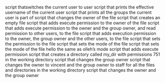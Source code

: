 script thatswitches the current user to user
script that prints the effective username of the current user
script that prints all the groups the current user is part of
script that changes the owner of the file
script that creates an empty file
script that adds execute permission to the owner of the file
script that adds execute permission to the owner and the group owner, and read permission to other users, to the file
script that adds execution permission to the owner, the group owner and the other users, to the file
script that sets the permission to the file
script that sets the mode of the file
script that sets the mode of the file hello the same as olleh’s mode
script that adds execute permission
script that creates a directory called my_dir with permissions 751 in the working directory
script that changes the group owner
script that changes the owner to vincent and the group owner to staff for all the files and directories in the working directory
script that changes the owner and the group owner

